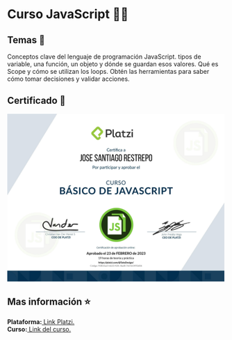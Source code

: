 <h1>Curso JavaScript 👨‍💻</h1>
<h2>Temas 🧩</h2>
<p>Conceptos clave del lenguaje de programación JavaScript. 
  tipos de variable, una función, un objeto y dónde se guardan esos valores. 
  Qué es Scope y cómo se utilizan los loops. Obtén las herramientas para saber cómo 
  tomar decisiones y validar acciones.</p>
<h2>Certificado 🚀</h2>
<img style="width: 500px; height: auto;" src="https://github.com/TatoDesign/Repositorios-Imagenes/blob/main/Certificados/js.png">
<h2>Mas información ⭐</h2>
<strong>Plataforma:</strong><a href="platzi.com"> Link Platzi.</a>
<strong><br>Curso:</strong><a href="https://platzi.com/cursos/basico-javascript/"> Link del curso.</a>
